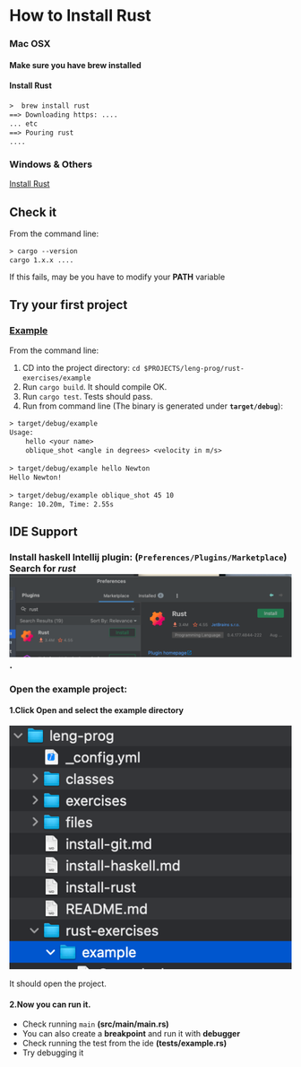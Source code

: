 # How to Install Rust

### Mac OSX

#### Make sure you have brew installed
#### Install Rust
 ```shell
 >	brew install rust
 ==> Downloading https: ....
 ... etc
 ==> Pouring rust
 ....
 ```

### Windows & Others

[Install Rust](https://www.rust-lang.org/tools/install)

## Check it 

From the command line:

```shell
> cargo --version
cargo 1.x.x ....
```

If this fails, may be you have to modify your **PATH** variable

## Try your first project

### [Example](rust-exercises/example/README.md)
From the command line:

1. CD into the project directory:  `cd $PROJECTS/leng-prog/rust-exercises/example`
2. Run `cargo build`. It should compile OK.
3. Run `cargo test`. Tests should pass.
4. Run from command line (The binary is generated under **`target/debug`**):

```shell
> target/debug/example
Usage:
    hello <your name>
    oblique_shot <angle in degrees> <velocity in m/s>
    
> target/debug/example hello Newton
Hello Newton!

> target/debug/example oblique_shot 45 10
Range: 10.20m, Time: 2.55s
```

## IDE Support

### Install haskell Intellij plugin: (`Preferences/Plugins/Marketplace`) Search for *rust*![](classes/images/intellij-rust.png).

### Open the example project:

#### 1.Click **Open** and select the **example** directory
 ![](classes/images/ide-rust-open-example.png)

It should open the project.

#### 2.Now you can run it.

* Check running `main` **(src/main/main.rs)**
* You can also create a **breakpoint** and run it with **debugger**
* Check running the test from the ide **(tests/example.rs)**
* Try debugging it
